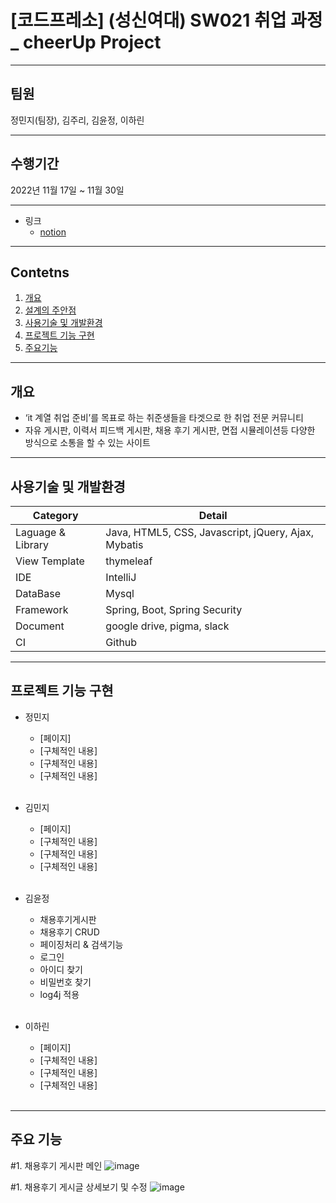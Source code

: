 # [코드프레소] (성신여대) SW021 취업 과정_ cheerUp Project
------------
## 팀원 
정민지(팀장), 김주리, 김윤정, 이하린

------------
## 수행기간
2022년 11월 17일 ~ 11월 30일

------------
- 링크<br>
  + [notion](https://www.notion.so/CodePresso-3a8f5bd6852a4c5f81f68435e515cdf1)<br>

------------
## Contetns

1. [개요](#개요)
2. [설계의 주안점](#설계의-주안점)
3. [사용기술 및 개발환경](#사용기술-및-개발환경)
4. [프로젝트 기능 구현](#프로젝트-기능-구현)
5. [주요기능](#주요기능)

------------

## 개요
+ ‘it 계열 취업 준비’를 목표로 하는 취준생들을 타겟으로 한 취업 전문 커뮤니티
+ 자유 게시판, 이력서 피드백 게시판, 채용 후기 게시판, 면접 시뮬레이션등 다양한 방식으로 소통을 할 수 있는 사이트

------------

## 사용기술 및 개발환경


Category | Detail
---- | ----
Laguage & Library |  Java, HTML5, CSS, Javascript, jQuery, Ajax, Mybatis
View Template | thymeleaf
IDE | IntelliJ
DataBase | Mysql
Framework | Spring, Boot, Spring Security
Document | google drive, pigma, slack
CI | Github


------------
## 프로젝트 기능 구현

- 정민지
  - [페이지]
   - [구체적인 내용]
   - [구체적인 내용]
   - [구체적인 내용]
<br><br>

- 김민지
  - [페이지]
   - [구체적인 내용]
   - [구체적인 내용]
   - [구체적인 내용]
 <br><br>
   
- 김윤정 
  - 채용후기게시판
   - 채용후기 CRUD
   - 페이징처리 & 검색기능
  - 로그인
   - 아이디 찾기
   - 비밀번호 찾기
  - log4j 적용
<br><br>  

- 이하린  
  - [페이지]
   - [구체적인 내용]
   - [구체적인 내용]
   - [구체적인 내용] 
  <br><br>
------------
## 주요 기능

#1. 채용후기 게시판 메인
![image](https://user-images.githubusercontent.com/82187403/204689436-b10512d2-77e1-4ebd-8910-716397707b69.png)

#1. 채용후기 게시글 상세보기 및 수정
![image](https://user-images.githubusercontent.com/82187403/204689446-1248b2e7-787e-4d60-aa3e-c0aecccc4144.png)


